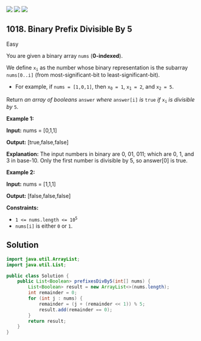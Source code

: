 [![](https://img.shields.io/github/stars/javadev/LeetCode-in-Java?label=Stars&style=flat-square)](https://github.com/javadev/LeetCode-in-Java)
[![](https://img.shields.io/github/forks/javadev/LeetCode-in-Java?label=Fork%20me%20on%20GitHub%20&style=flat-square)](https://github.com/javadev/LeetCode-in-Java/fork)
[![](https://img.shields.io/badge/-LeetCode%20in%20Kotlin-blue?style=flat-square)](https://github.com/javadev/LeetCode-in-Kotlin)

## 1018\. Binary Prefix Divisible By 5

Easy

You are given a binary array `nums` (**0-indexed**).

We define <code>x<sub>i</sub></code> as the number whose binary representation is the subarray `nums[0..i]` (from most-significant-bit to least-significant-bit).

*   For example, if `nums = [1,0,1]`, then <code>x<sub>0</sub> = 1</code>, <code>x<sub>1</sub> = 2</code>, and <code>x<sub>2</sub> = 5</code>.

Return _an array of booleans_ `answer` _where_ `answer[i]` _is_ `true` _if_ <code>x<sub>i</sub></code> _is divisible by_ `5`.

**Example 1:**

**Input:** nums = [0,1,1]

**Output:** [true,false,false]

**Explanation:** The input numbers in binary are 0, 01, 011; which are 0, 1, and 3 in base-10. Only the first number is divisible by 5, so answer[0] is true.

**Example 2:**

**Input:** nums = [1,1,1]

**Output:** [false,false,false]

**Constraints:**

*   <code>1 <= nums.length <= 10<sup>5</sup></code>
*   `nums[i]` is either `0` or `1`.

## Solution

```java
import java.util.ArrayList;
import java.util.List;

public class Solution {
    public List<Boolean> prefixesDivBy5(int[] nums) {
        List<Boolean> result = new ArrayList<>(nums.length);
        int remainder = 0;
        for (int j : nums) {
            remainder = (j + (remainder << 1)) % 5;
            result.add(remainder == 0);
        }
        return result;
    }
}
```